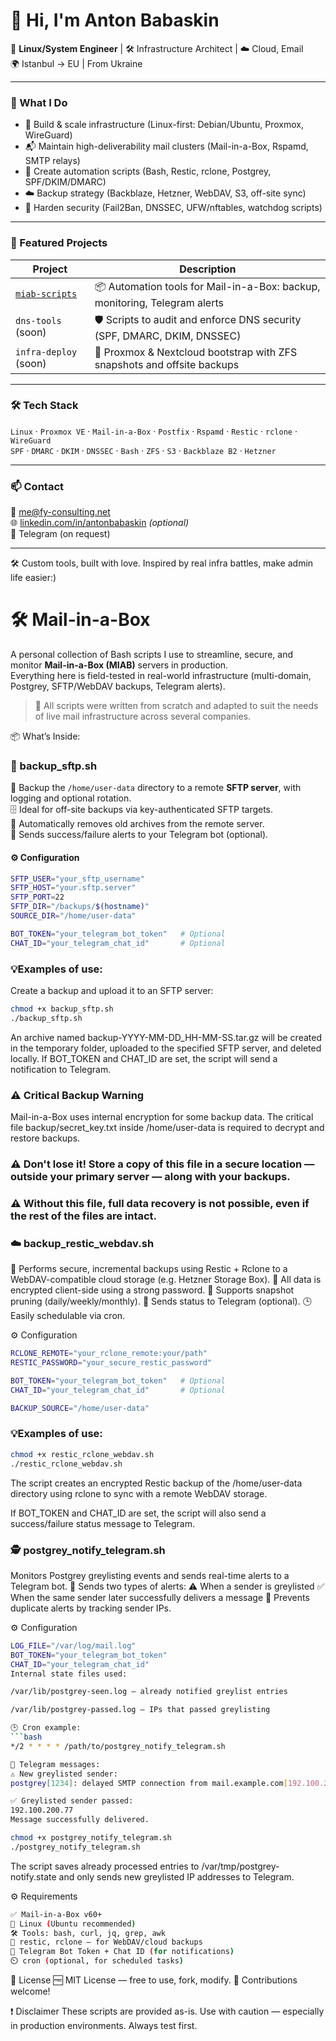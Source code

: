 # 👋 Hi, I'm Anton Babaskin

🚀 **Linux/System Engineer** | 🛠️ Infrastructure Architect | ☁️ Cloud, Email   
🌍 Istanbul → EU | From Ukraine

---

### 🧠 What I Do

- 🧵 Build & scale infrastructure (Linux-first: Debian/Ubuntu, Proxmox, WireGuard)
- 📬 Maintain high-deliverability mail clusters (Mail-in-a-Box, Rspamd, SMTP relays)
- 🧰 Create automation scripts (Bash, Restic, rclone, Postgrey, SPF/DKIM/DMARC)
- ☁️ Backup strategy (Backblaze, Hetzner, WebDAV, S3, off-site sync)
- 🔐 Harden security (Fail2Ban, DNSSEC, UFW/nftables, watchdog scripts)

---

### 🔧 Featured Projects

| Project | Description |
|--------|-------------|
| [`miab-scripts`](https://github.com/Anton-Babaskin/miab-scripts) | 📦 Automation tools for Mail-in-a-Box: backup, monitoring, Telegram alerts |
| `dns-tools` (soon) | 🛡️ Scripts to audit and enforce DNS security (SPF, DMARC, DKIM, DNSSEC) |
| `infra-deploy` (soon) | 🧱 Proxmox & Nextcloud bootstrap with ZFS snapshots and offsite backups |

---

### 🛠️ Tech Stack

`Linux` · `Proxmox VE` · `Mail-in-a-Box` · `Postfix` · `Rspamd` · `Restic` · `rclone` · `WireGuard`  
`SPF` · `DMARC` · `DKIM` · `DNSSEC` · `Bash` · `ZFS` · `S3` · `Backblaze B2` · `Hetzner`

---

### 📫 Contact

📧 me@fy-consulting.net  
🌐 [linkedin.com/in/antonbabaskin](https://linkedin.com/in/antonbabaskin) *(optional)*  
💬 Telegram (on request)

---

🛠️ Custom tools, built with love. Inspired by real infra battles, make admin life easier:)

# 🛠️ Mail-in-a-Box 

A personal collection of Bash scripts I use to streamline, secure, and monitor **Mail-in-a-Box (MIAB)** servers in production.  
Everything here is field-tested in real-world infrastructure (multi-domain, Postgrey, SFTP/WebDAV backups, Telegram alerts).

> 🧰 All scripts were written from scratch and adapted to suit the needs of live mail infrastructure across several companies.

📦 What’s Inside:

### 📁 backup_sftp.sh  
🔄 Backup the `/home/user-data` directory to a remote **SFTP server**, with logging and optional rotation.  
🗄️ Ideal for off-site backups via key-authenticated SFTP targets.  
🧹 Automatically removes old archives from the remote server.  
📲 Sends success/failure alerts to your Telegram bot (optional).
#### ⚙️ Configuration
```bash
SFTP_USER="your_sftp_username"
SFTP_HOST="your.sftp.server"
SFTP_PORT=22
SFTP_DIR="/backups/$(hostname)"
SOURCE_DIR="/home/user-data"

BOT_TOKEN="your_telegram_bot_token"   # Optional
CHAT_ID="your_telegram_chat_id"       # Optional
```
### 💡Examples of use:
Create a backup and upload it to an SFTP server:
```bash
chmod +x backup_sftp.sh
./backup_sftp.sh
```
An archive named backup-YYYY-MM-DD_HH-MM-SS.tar.gz will be created in the temporary folder, uploaded to the specified SFTP server, and deleted locally. If BOT_TOKEN and CHAT_ID are set, the script will send a notification to Telegram.
### ⚠️ Critical Backup Warning
Mail-in-a-Box uses internal encryption for some backup data.
The critical file backup/secret_key.txt inside /home/user-data is required to decrypt and restore backups.
### ⚠️ Don't lose it! Store a copy of this file in a secure location — outside your primary server — along with your backups.
### ⚠️ Without this file, full data recovery is not possible, even if the rest of the files are intact.


### ☁️ backup_restic_webdav.sh
💾 Performs secure, incremental backups using Restic + Rclone to a WebDAV-compatible cloud storage (e.g. Hetzner Storage Box).
🔐 All data is encrypted client-side using a strong password.
🧹 Supports snapshot pruning (daily/weekly/monthly).
📲 Sends status to Telegram (optional).
🕒 Easily schedulable via cron.

⚙️ Configuration

 ```bash
RCLONE_REMOTE="your_rclone_remote:your/path"
RESTIC_PASSWORD="your_secure_restic_password"

BOT_TOKEN="your_telegram_bot_token"   # Optional
CHAT_ID="your_telegram_chat_id"       # Optional

BACKUP_SOURCE="/home/user-data"
 ```
### 💡Examples of use:
 ```bash
chmod +x restic_rclone_webdav.sh
./restic_rclone_webdav.sh
```
The script creates an encrypted Restic backup of the /home/user-data directory using rclone to sync with a remote WebDAV storage.

If BOT_TOKEN and CHAT_ID are set, the script will also send a success/failure status message to Telegram.

### 🕵️ postgrey_notify_telegram.sh
Monitors Postgrey greylisting events and sends real-time alerts to a Telegram bot.
🔔 Sends two types of alerts:
⚠️ When a sender is greylisted
✅ When the same sender later successfully delivers a message
🧠 Prevents duplicate alerts by tracking sender IPs.

⚙️ Configuration
 ```bash
LOG_FILE="/var/log/mail.log"
BOT_TOKEN="your_telegram_bot_token"
CHAT_ID="your_telegram_chat_id"
Internal state files used:

/var/lib/postgrey-seen.log — already notified greylist entries

/var/lib/postgrey-passed.log — IPs that passed greylisting
 
🕒 Cron example:
```bash
*/2 * * * * /path/to/postgrey_notify_telegram.sh
```
```bash
📲 Telegram messages:
⚠️ New greylisted sender:
postgrey[1234]: delayed SMTP connection from mail.example.com[192.100.200.77]
```
```bash
✅ Greylisted sender passed:
192.100.200.77
Message successfully delivered.
```

```bash
chmod +x postgrey_notify_telegram.sh
./postgrey_notify_telegram.sh
```
The script saves already processed entries to /var/tmp/postgrey-notify.state and only sends new greylisted IP addresses to Telegram.

⚙️ Requirements

```bash
✅ Mail-in-a-Box v60+
🐧 Linux (Ubuntu recommended)
🛠️ Tools: bash, curl, jq, grep, awk
🔐 restic, rclone — for WebDAV/cloud backups
🤖 Telegram Bot Token + Chat ID (for notifications)
⏲️ cron (optional, for scheduled tasks)
```
📄 License
🆓 MIT License — free to use, fork, modify.
🤝 Contributions welcome!

❗ Disclaimer
These scripts are provided as-is.
Use with caution — especially in production environments. Always test first.


